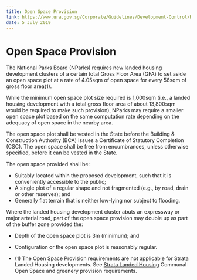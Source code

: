```yaml
---
title: Open Space Provision
link: https://www.ura.gov.sg/Corporate/Guidelines/Development-Control/Residential/Bungalows/Open-Space-Provision
date: 5 July 2019
---
```


# Open Space Provision

The National Parks Board (NParks) requires new landed housing development clusters of a certain total Gross Floor Area (GFA) to set aside an open space plot at a rate of 4.05sqm of open space for every 56sqm of gross floor area(1).

While the minimum open space plot size required is 1,000sqm (i.e., a landed housing development with a total gross floor area of about 13,800sqm would be required to make such provision), NParks may require a smaller open space plot based on the same computation rate depending on the adequacy of open space in the nearby area.

The open space plot shall be vested in the State before the Building & Construction Authority (BCA) issues a Certificate of Statutory Completion (CSC). The open space shall be free from encumbrances, unless otherwise specified, before it can be vested in the State.

The open space provided shall be:

- Suitably located within the proposed development, such that it is conveniently accessible to the public;
- A single plot of a regular shape and not fragmented (e.g., by road, drain or other reserves); and
- Generally flat terrain that is neither low-lying nor subject to flooding.

Where the landed housing development cluster abuts an expressway or major arterial road, part of the open space provision may double up as part of the buffer zone provided the:

- Depth of the open space plot is 3m (minimum); and
- Configuration or the open space plot is reasonably regular.

- (1) The Open Space Provision requirements are not applicable for Strata Landed Housing developments. See [Strata Landed Housing](https://www.ura.gov.sg/Corporate/Guidelines/Development-Control/Residential/Strata-Landed-Housing/Site-Coverage) Communal Open Space and greenery provision requirements.